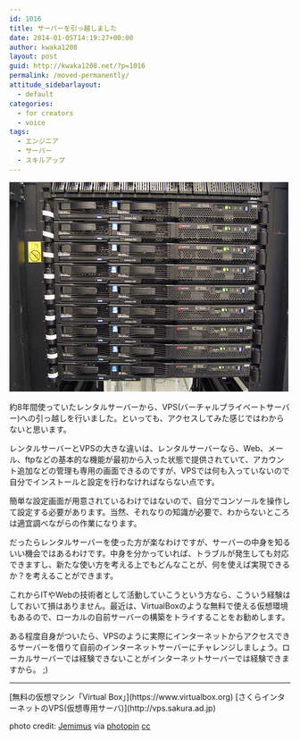 ```yaml
---
id: 1016
title: サーバーを引っ越しました
date: 2014-01-05T14:19:27+00:00
author: kwaka1208
layout: post
guid: http://kwaka1208.net/?p=1016
permalink: /moved-permanently/
attitude_sidebarlayout:
  - default
categories:
  - for creators
  - voice
tags:
  - エンジニア
  - サーバー
  - スキルアップ
---
```

<img src="/assets/images/2014/01/medium_66531124.jpg" alt="server" width="500" height="375" class="alignnone size-full wp-image-1017" />

約8年間使っていたレンタルサーバーから、VPS(バーチャルプライベートサーバー)への引っ越しを行いました。といっても、アクセスしてみた感じではわからないと思います。

レンタルサーバーとVPSの大きな違いは、レンタルサーバーなら、Web、メール、ftpなどの基本的な機能が最初から入った状態で提供されていて、アカウント追加などの管理も専用の画面できるのですが、VPSでは何も入っていないので自分でインストールと設定を行わなければならない点です。

簡単な設定画面が用意されているわけではないので、自分でコンソールを操作して設定する必要があります。当然、それなりの知識が必要で、わからないところは適宜調べながらの作業になります。

だったらレンタルサーバーを使った方が楽なわけですが、サーバーの中身を知るいい機会ではあるわけです。中身を分かっていれば、トラブルが発生しても対応できますし、新たな使い方を考える上でもどんなことが、何を使えば実現できるか？を考えることができます。

これからITやWebの技術者として活動していこうという方なら、こういう経験はしておいて損はありません。最近は、VirtualBoxのような無料で使える仮想環境もあるので、ローカルの自前サーバーの構築をトライすることをお勧めします。

ある程度自身がついたら、VPSのように実際にインターネットからアクセスできるサーバーを借りて自前のインターネットサーバーにチャレンジしましょう。ローカルサーバーでは経験できないことがインターネットサーバーでは経験できますから。 ;)
<hr>
[無料の仮想マシン「Virtual Box」](https://www.virtualbox.org)
[さくらインターネットのVPS(仮想専用サーバ)](http://vps.sakura.ad.jp)

photo credit: [Jemimus](http://www.flickr.com/photos/jemimus/66531124/) via [photopin](http://photopin.com) [cc](http://creativecommons.org/licenses/by/2.0/)
